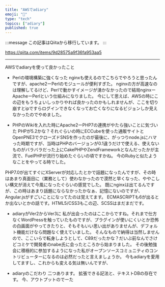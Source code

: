 ```yaml
---
title: "AWSでadiary"
emoji: "📝"
type: "tech"
topics: ["adiary"]
published: true
---
```


:::message
この記事はQiitaから移行しています。
:::

https://qiita.com/items/9d28575a9f36fa953aa5

---

AWSでadiaryを使って良かったこと

* Perlの環境構築に強くなった
nginxも使えるのでこちらでやろうと思ったんですが、apache2ーPerlのモジュールが便利すぎた。
nginxの方が高速なのは理解してるけど、Perlで動かすイメージが湧かなかったので結局nginxーApacheーPerlという仕組みになりました。
今にして思えば、AWSの時にこの辺をもうちょいしっかりやれば良かったのかもしれませんが、ここを切り崩すとipですらログインできなくなってお亡くなりになるビジョンしか見えなかったのでやめました。

* PHPのWikiを入れた時にApache2ーPHP7の連携がやたら強いことに気づいた
PHPが5.2かな？それぐらいの時にECCubeを使った通販サイトとOpenPNE3でクローズドSNSを作ったのが最後に、がっつりnode.jsにハマった時期ですが、当時はPHPのバージョンが0.1違うだけで使える、使えないものがバラバラだった上にCakePHPやZendFrameworkとなんだったかが主流で、FuelPHPが流行り始めたぐらいの頃ですかね。
今のRubyと似たようなことをやってる時でした。

PHP7.0が出てすぐにXServerが対応したとかで話題になったんですが、その時はあまり真面目に（業務として）使わなかったので漠然と早くなった、ややこしい構文が消えて今風になったぐらいの感覚でした。
既にnginxは出てるんですが、この時はあまり話題にならなかったかなぁ、記憶にないのですが、Angular.jsがすごいことになってたのは覚えてます。
ECMASCRIPTも6が出るとか出ないとかの話です。HTML5/CSS3もこの辺、SCSSはまだまだです。

* adiaryがVer2からVer3に
私が出会ったのはここからですね。それまで仕方なくWordPressを触っていたものですが、プラグインが使いにくいとか恐怖の白画面がやってきたりと、そもそもいい思い出がありませんが、デフォルト機能だけなら問題なく使えていました。
そんなもので納得は当然しませんので、ここいらで転身しようとして、C89だったかな？だいぶ前なんでさけどコミケで開発者のnabe氏に会ったところから始まりました。
その後勉強会に積極的に参加するようになった私がオープンソースコミュニティのコントリビューターになるのは必然だったと言えましょうか。
今もadiaryを愛用してますし、これからも変える気は無いんですが、

* adiaryのこだわり
二つあります。
拡張できる記法と、テキストDBの存在です。
今、アウトプットのでーた

